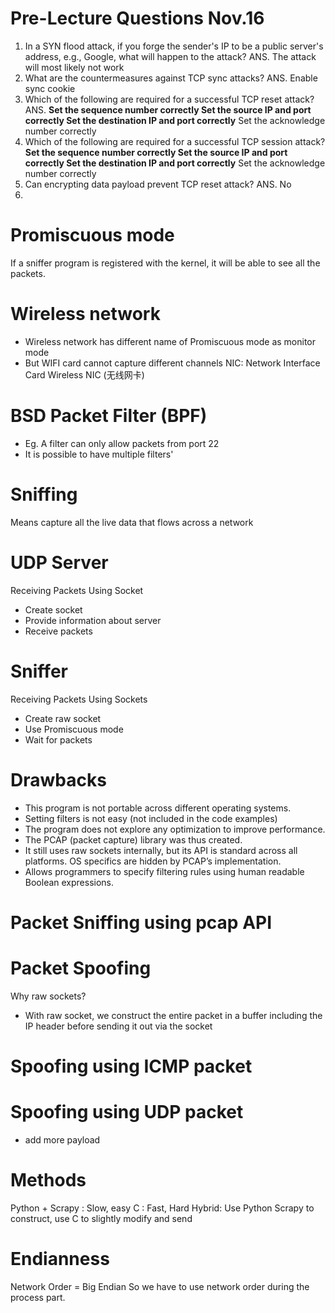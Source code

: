 # Pre-Lecture Questions Nov.16
1. In a SYN flood attack, if you forge the sender's IP to be a public server's address, e.g., Google, what will happen to the attack? ANS. The attack will most likely not work
2. What are the countermeasures against TCP sync attacks? ANS. Enable sync cookie
3. Which of the following are required for a successful TCP reset attack?  ANS. 
    **Set the sequence number correctly
	Set the source IP and port correctly
	Set the destination IP and port correctly**
	Set the acknowledge number correctly
4. Which of the following are required for a successful TCP session attack? 
    **Set the sequence number correctly
	Set the source IP and port correctly
	Set the destination IP and port correctly**
	Set the acknowledge number correctly
5. Can encrypting data payload prevent TCP reset attack?
	ANS. No
6. 
# Promiscuous mode 
If a sniffer program is registered with the kernel, it will be able to see all the packets.

# Wireless network 
- Wireless network has different name of Promiscuous mode as monitor mode
- But WIFI card cannot capture different channels
NIC: Network Interface Card
Wireless NIC (无线网卡)

# BSD Packet Filter (BPF)
- Eg. A filter can only allow packets from port 22
- It is possible to have multiple filters'
# Sniffing
Means capture all the live data that flows across a network

# UDP Server
Receiving Packets Using Socket
- Create socket
- Provide information about server
- Receive packets
# Sniffer 
Receiving Packets Using Sockets
- Create raw socket
- Use Promiscuous mode
- Wait for packets

# Drawbacks
- This program is not portable across different operating systems. 
- Setting filters is not easy (not included in the code examples)
- The program does not explore any optimization to improve performance.
- The PCAP (packet capture) library was thus created.
- It still uses raw sockets internally, but its API is standard across all platforms. OS specifics are hidden by PCAP’s implementation.
- Allows programmers to specify filtering rules using human readable Boolean expressions.

# Packet Sniffing using pcap API


# Packet Spoofing
Why raw sockets? 
- With raw socket, we construct the entire packet in a buffer including the IP header before sending it out via the socket

# Spoofing using ICMP packet
# Spoofing using UDP packet 
- add more payload
# Methods 
Python + Scrapy : Slow, easy
C : Fast, Hard
Hybrid: Use Python Scrapy to construct, use C to slightly modify and send

# Endianness 
Network Order = Big Endian
So we have to use network order during the process part. 



